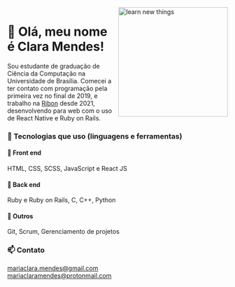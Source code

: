 <img src="https://media.giphy.com/media/Ec5RkrmARxPmTuXgrZ/giphy.gif" alt="learn new things" width="250" height="250" align="right"/>  

# :wave: Olá, meu nome é Clara Mendes! 

Sou estudante de graduação de Ciência da Computação na Universidade de Brasília. Comecei a ter contato com programação pela primeira vez no final de 2019, e trabalho na [Ribon](https://app.ribon.io/referral/83159) desde 2021, desenvolvendo para web com o uso de React Native e Ruby on Rails.    

### :wrench: Tecnologias que uso (linguagens e ferramentas)    

#### :art: Front end  
HTML, CSS, SCSS, JavaScript e React JS    

#### 🎲 Back end  
Ruby e Ruby on Rails, C, C++, Python    

#### :open_file_folder: Outros  
Git, Scrum, Gerenciamento de projetos   

### :mailbox: Contato  
mariaclara.mendes@gmail.com  
mariaclaramendes@protonmail.com
